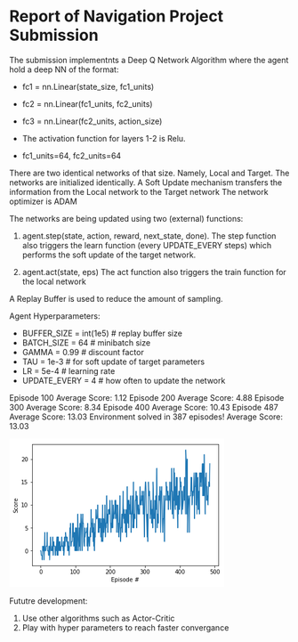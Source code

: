 
# Report of Navigation Project Submission

The submission implementnts a Deep Q Network Algorithm where the agent hold a deep NN of the format:
* fc1 = nn.Linear(state_size, fc1_units)
* fc2 = nn.Linear(fc1_units, fc2_units)
* fc3 = nn.Linear(fc2_units, action_size)

* The activation function for layers 1-2 is Relu.
* fc1_units=64, fc2_units=64

There are two identical networks of that size. Namely, Local and Target. 
The networks are initialized identically.  A Soft Update mechanism transfers the information from the Local network to the Target network 
The network optimizer is ADAM

The networks are being updated using two (external) functions:
1. agent.step(state, action, reward, next_state, done). The step function also triggers the learn function (every UPDATE_EVERY steps) which performs the soft update of the target network.

2. agent.act(state, eps) The act function also triggers the train function for the local network

A Replay Buffer is used to reduce the amount of sampling.  

Agent Hyperparameters:
* BUFFER_SIZE = int(1e5)  # replay buffer size
* BATCH_SIZE = 64         # minibatch size
* GAMMA = 0.99            # discount factor
* TAU = 1e-3              # for soft update of target parameters
* LR = 5e-4               # learning rate 
* UPDATE_EVERY = 4        # how often to update the network



Episode 100	Average Score: 1.12
Episode 200	Average Score: 4.88
Episode 300	Average Score: 8.34
Episode 400	Average Score: 10.43
Episode 487	Average Score: 13.03
Environment solved in 387 episodes!	Average Score: 13.03

![Trainnig Progress](/images/trainigProgress.png)

Fututre development: 
1. Use other algorithms such as Actor-Critic
2. Play with hyper parameters to reach faster convergance
